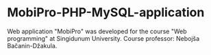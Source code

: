 # MobiPro-PHP-MySQL-application
Web application "MobiPro" was developed for the course "Web programming" at Singidunum University. Course professor: Nebojša Bačanin-Džakula.
